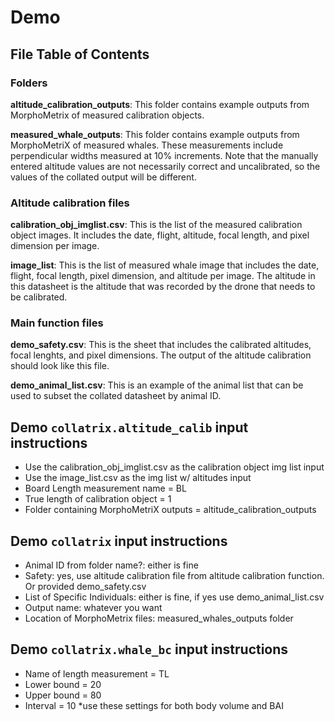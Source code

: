 # Demo

## File Table of Contents

### **Folders**

**altitude_calibration_outputs**: This folder contains example outputs from MorphoMetrix of measured calibration objects.

**measured_whale_outputs**: This folder contains example outputs from MorphoMetriX of measured whales. These measurements include perpendicular widths measured at 10% increments. Note that the manually entered altitude values are not necessarily correct and uncalibrated, so the values of the collated output will be different.

### **Altitude calibration files**
**calibration_obj_imglist.csv**: This is the list of the measured calibration object images. It includes the date, flight, altitude, focal length, and pixel dimension per image.

**image_list**: This is the list of measured whale image that includes the date, flight, focal length, pixel dimension, and altitude per image. The altitude in this datasheet is the altitude that was recorded by the drone that needs to be calibrated.

### **Main function files**
**demo_safety.csv**: This is the sheet that includes the calibrated altitudes, focal lenghts, and pixel dimensions. The output of the altitude calibration should look like this file.

**demo_animal_list.csv**: This is an example of the animal list that can be used to subset the collated datasheet by animal ID.

## Demo `collatrix.altitude_calib` input instructions
- Use the calibration_obj_imglist.csv as the calibration object img list input
- Use the image_list.csv as the img list w/ altitudes input
- Board Length measurement name = BL
- True length of calibration object = 1
- Folder containing MorphoMetriX outputs = altitude_calibration_outputs

## Demo `collatrix` input instructions
- Animal ID from folder name?: either is fine
- Safety: yes, use altitude calibration file from altitude calibration function. Or provided demo_safety.csv
- List of Specific Individuals: either is fine, if yes use demo_animal_list.csv
- Output name: whatever you want
- Location of MorphoMetrix files: measured_whales_outputs folder

## Demo `collatrix.whale_bc` input instructions
- Name of length measurement = TL
- Lower bound = 20
- Upper bound = 80
- Interval = 10
*use these settings for both body volume and BAI

